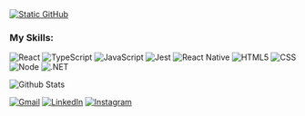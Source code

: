 <a href="https://github.com/PauloSoaf">
<img src="https://img.shields.io/static/v1?label=Overview&message=Paulo_Amorim&color=f8efd4&style=for-the-badge&logo=GitHub" alt="Static GitHub">
</a>

### My Skills:
![React](https://img.shields.io/badge/-React-333333?style=flat&logo=react)
![TypeScript](https://img.shields.io/badge/-TypeScript-333333?style=flat&logo=TypeScript)
![JavaScript](https://img.shields.io/badge/-JavaScript-333333?style=flat&logo=javascript)
![Jest](https://img.shields.io/badge/-Jest-333333?style=flat&logo=jest)
![React Native](https://img.shields.io/badge/-React%20Native-333333?style=flat&logo=react)
![HTML5](https://img.shields.io/badge/-HTML5-333333?style=flat&logo=HTML5)
![CSS](https://img.shields.io/badge/-CSS-333333?style=flat&logo=CSS3&logoColor=1572B6)
![Node](https://img.shields.io/badge/-Node-333333?style=flat&logo=Node)
![.NET](https://img.shields.io/badge/-.NET-333333?style=flat&logo=.NET)

<img src="https://github-readme-stats.vercel.app/api/top-langs/?username=pauloSoaf&theme=dark&hide_border=false&include_all_commits=true&count_private=true&layout=compact" alt="Github Stats" />


<p align="top">
  <a href="#" title="Gmail">
  <img src="https://img.shields.io/badge/-Gmail-FF0000?style=flat-square&labelColor=FF0000&logo=gmail&logoColor=white&link=LINK-DO-SEU-GMAIL" alt="Gmail"/></a>
  <a href="https://www.linkedin.com/in/paulo-amorim-830230238/" title="LinkedIn">
  <img src="https://img.shields.io/badge/-Linkedin-0e76a8?style=flat-square&logo=Linkedin&logoColor=white&link=LINK-DO-SEU-LINKEDIN" alt="LinkedIn"/></a>
  <a href="#" title="Instagram">
  <img src="https://img.shields.io/badge/-Instagram-DF0174?style=flat-square&labelColor=DF0174&logo=instagram&logoColor=white&link=LINK-DO-SEU-INSTAGRAM" alt="Instagram"/></a>
</p>
